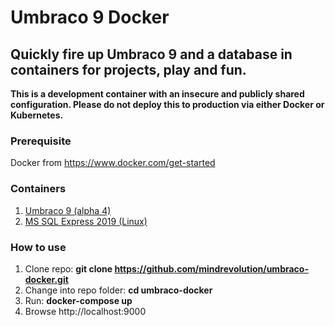 # Umbraco 9 Docker
## Quickly fire up Umbraco 9 and a database in containers for projects, play and fun.

**This is a development container with an insecure and publicly shared configuration. Please do not deploy this to production via either Docker or Kubernetes.**

### Prerequisite
Docker from https://www.docker.com/get-started

### Containers
1. [Umbraco 9 (alpha 4)](https://hub.docker.com/repository/docker/mindrevolution/umbraco])
2. [MS SQL Express 2019 (Linux)](https://hub.docker.com/_/microsoft-mssql-server)

### How to use
1. Clone repo: **git clone https://github.com/mindrevolution/umbraco-docker.git**
2. Change into repo folder: **cd umbraco-docker**
3. Run: **docker-compose up**
4. Browse http://localhost:9000
